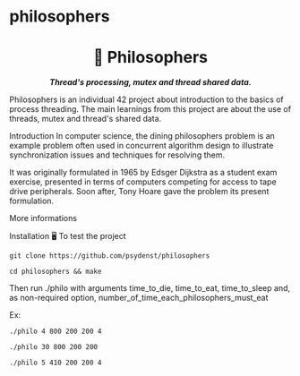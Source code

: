 # philosophers
<h1 align="center">
	📖 Philosophers
</h1>

<p align="center">
	<b><i>Thread's processing, mutex and thread shared data.</i></b><br>
</p>

Philosophers is an individual 42 project about introduction to the basics of process threading. The main learnings from this project are about the use of threads, mutex and thread's shared data. 


Introduction
In computer science, the dining philosophers problem is an example problem often used in concurrent algorithm design to illustrate synchronization issues and techniques for resolving them.

It was originally formulated in 1965 by Edsger Dijkstra as a student exam exercise, presented in terms of computers competing for access to tape drive peripherals. Soon after, Tony Hoare gave the problem its present formulation.

More informations

Installation 🖥
To test the project

```
git clone https://github.com/psydenst/philosophers
```
```
cd philosophers && make
```
Then run ./philo with arguments time_to_die, time_to_eat, time_to_sleep and, as non-required option, number_of_time_each_philosophers_must_eat

Ex: 
```
./philo 4 800 200 200 4
```
```
./philo 30 800 200 200
```
```
./philo 5 410 200 200 4
```



